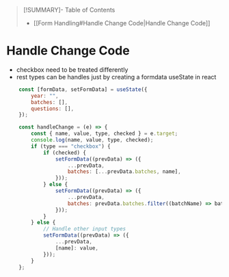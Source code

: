 >[!SUMMARY]- Table of Contents
>
>- [[Form Handling#Handle Change Code|Handle Change Code]]
# Handle Change Code

- checkbox need to be treated differently
- rest types can be handles just by creating a formdata useState in react

```javascript
    const [formData, setFormData] = useState({
        year: "",
        batches: [],
        questions: [],
    });

    const handleChange = (e) => {
        const { name, value, type, checked } = e.target;
        console.log(name, value, type, checked);
        if (type === "checkbox") {
            if (checked) {
                setFormData((prevData) => ({
                    ...prevData,
                    batches: [...prevData.batches, name],
                }));
            } else {
                setFormData((prevData) => ({
                    ...prevData,
                    batches: prevData.batches.filter((batchName) => batchName !== name),
                }));
            }
        } else {
            // Handle other input types
            setFormData((prevData) => ({
                ...prevData,
                [name]: value,
            }));
        }
    };
```

